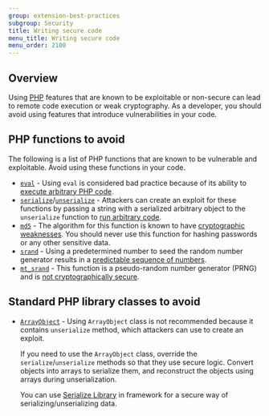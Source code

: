 ```yaml
---
group: extension-best-practices
subgroup: Security
title: Writing secure code
menu_title: Writing secure code
menu_order: 2100
---
```


## Overview

Using [PHP](https://glossary.magento.com/php) features that are known to be exploitable or non-secure can lead to remote code execution or weak cryptography.
As a developer, you should avoid using features that introduce vulnerabilities in your code.

## PHP functions to avoid

The following is a list of PHP functions that are known to be vulnerable and exploitable.
Avoid using these functions in your code.

*  [`eval`][0] - Using `eval` is considered bad practice because of its ability to [execute arbitrary PHP code][1].
*  [`serialize`][2]/[`unserialize`][3] - Attackers can create an exploit for these functions by passing a string with a serialized arbitrary object to the `unserialize` function to [run arbitrary code][4].
*  [`md5`][5] - The algorithm for this function is known to have [cryptographic weaknesses][6].
   You should never use this function for hashing passwords or any other sensitive data.
*  [`srand`][7] - Using a predetermined number to seed the random number generator results in a [predictable sequence of numbers][8].
*  [`mt_srand`][9] - This function is a pseudo-random number generator (PRNG) and is [not cryptographically secure][10].

## Standard PHP library classes to avoid

*  [`ArrayObject`](http://php.net/manual/en/class.arrayobject.php) - Using `ArrayObject` class is not recommended because it contains `unserialize` method, which attackers can use to create an exploit.

   If you need to use the `ArrayObject` class, override the `serialize`/`unserialize` methods so that they use secure logic.
   Convert objects into arrays to serialize them, and reconstruct the objects using arrays during unserialization.

   You can use [Serialize Library][12] in framework for a secure way of serializing/unserializing data.

[0]:http://php.net/manual/en/function.eval.php
[1]:https://www.owasp.org/index.php/PHP_Security_Cheat_Sheet#Code_Injection
[2]:http://php.net/manual/en/function.serialize.php
[3]:http://php.net/manual/en/function.unserialize.php
[4]:https://www.owasp.org/index.php/PHP_Object_Injection
[5]:http://php.net/manual/en/function.md5.php
[6]:https://www.owasp.org/index.php/Guide_to_Cryptography#Hashes
[7]:http://php.net/manual/en/function.srand.php
[8]:http://programmers.stackexchange.com/questions/76229/predicting-the-output-of-phps-rand
[9]:http://php.net/manual/en/function.mt-rand.php
[10]:http://phpsecurity.readthedocs.io/en/latest/Insufficient-Entropy-For-Random-Values.html
[11]:http://php.net/manual/en/class.arrayobject.php
[12]: ../../development/framework/serialize-library.md
